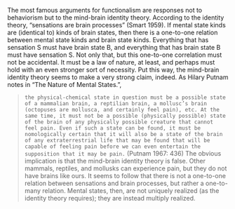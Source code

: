 The most famous arguments for functionalism are responses not to behaviorism but to the mind-brain identity theory. According to the identity theory, “sensations are brain processes” (Smart 1959). If mental state kinds are (identical to) kinds of brain states, then there is a one-to-one relation between mental state kinds and brain state kinds. Everything that has sensation S must have brain state B, and everything that has brain state B must have sensation S. Not only that, but this one-to-one correlation must not be accidental. It must be a law of nature, at least, and perhaps must hold with an even stronger sort of necessity. Put this way, the mind-brain identity theory seems to make a very strong claim, indeed. As Hilary Putnam notes in “The Nature of Mental States.”,

> `the physical-chemical state in question must be a possible state of a mammalian brain, a reptilian brain, a mollusc’s brain (octopuses are mollusca, and certainly feel pain), etc. At the same time, it must not be a possible (physically possible) state of the brain of any physically possible creature that cannot feel pain. Even if such a state can be found, it must be nomologically certain that it will also be a state of the brain of any extraterrestrial life that may be found that will be capable of feeling pain before we can even entertain the supposition that it may be pain.` (Putnam 1967: 436)
The obvious implication is that the mind-brain identity theory is false. Other mammals, reptiles, and mollusks can experience pain, but they do not have brains like ours. It seems to follow that there is not a one-to-one relation between sensations and brain processes, but rather a one-to-many relation. Mental states, then, are not uniquely realized (as the identity theory requires); they are instead multiply realized.